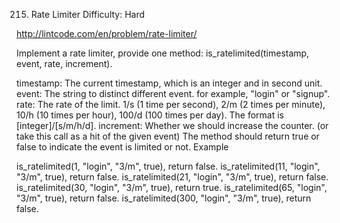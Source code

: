 215. Rate Limiter
Difficulty: Hard

http://lintcode.com/en/problem/rate-limiter/

Implement a rate limiter, provide one method: is_ratelimited(timestamp, event, rate, increment).

timestamp: The current timestamp, which is an integer and in second unit.
event: The string to distinct different event. for example, "login" or "signup".
rate: The rate of the limit. 1/s (1 time per second), 2/m (2 times per minute), 10/h (10 times per hour), 100/d (100 times per day). The format is [integer]/[s/m/h/d].
increment: Whether we should increase the counter. (or take this call as a hit of the given event) The method should return true or false to indicate the event is limited or not.
Example

is_ratelimited(1, "login", "3/m", true), return false.
is_ratelimited(11, "login", "3/m", true), return false.
is_ratelimited(21, "login", "3/m", true), return false.
is_ratelimited(30, "login", "3/m", true), return true.
is_ratelimited(65, "login", "3/m", true), return false.
is_ratelimited(300, "login", "3/m", true), return false.
